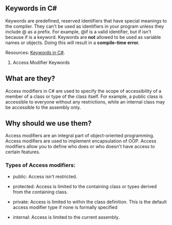 
## Keywords in C#

Keywords are predefined, reserved identifiers that have special meanings to the compiler. They can't be used as identifiers in your program unless they include @ as a prefix. For example, @if is a valid identifier, but if isn't because if is a keyword. Keywords are **not** allowed to be used as variable names or objects. Doing this will result in a **compile-time error.**

Resources:
[Keywords in C#](https://learn.microsoft.com/en-us/dotnet/csharp/language-reference/keywords/).


1. Access Modifier Keywords

## What are they?
Access modifiers in C# are used to specify the scope of accessibility of a member of a class or type of the class itself. For example, a public class is accessible to everyone without any restrictions, while an internal class may be accessible to the assembly only.

## Why should we use them?
Access modifiers are an integral part of object-oriented programming. Access modifiers are used to implement encapsulation of OOP. Access modifiers allow you to define who does or who doesn't have access to certain features.

### Types of Access modifiers:

- public: Access isn't restricted.
- protected: Access is limited to the containing class or types derived from the containing class.
- private: Access is limited to within the class definition. This is the default access modifier type if none is formally specified

- internal: Access is limited to the current assembly.

